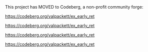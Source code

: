 This project has MOVED to Codeberg, a non-profit community forge:

https://codeberg.org/valpackett/ex_early_ret

https://codeberg.org/valpackett/ex_early_ret

https://codeberg.org/valpackett/ex_early_ret

https://codeberg.org/valpackett/ex_early_ret

